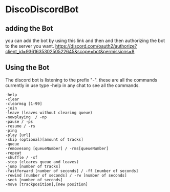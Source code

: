 # DiscoDiscordBot
## adding the Bot
you can add the bot by using this link and then and then authorizing the bot to the server you want.
https://discord.com/oauth2/authorize?client_id=936163530250522645&scope=bot&permissions=8
## Using the Bot
The discord bot is listening to the prefix "-".
these are all the commands currently in use type -help in any chat to see all the commands.

```
-help
-clear
-clearmsg [1-99]
-join
-leave (leaves without clearing queue)
-nowplaying  / -np
-pause / -ps
-resume / -rs
-ping
-play [url]
-skip (optional)[amount of tracks]
-queue
-removesong [queueNumber] / -rms[queueNumber]
-repeat
-shuffle / -sf
-stop (cleares queue and leaves)
-jump [number of tracks]
-fastforward [number of seconds] / -ff [number of seconds]
-rewind [number of seconds] / -rw [number of seconds]
-seek [number of seconds]
-move [trackposition],[new position]
```
